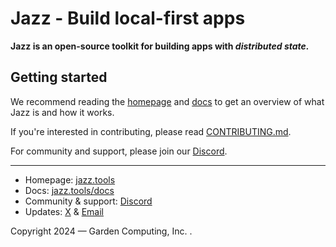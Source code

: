 # Jazz - Build local-first apps

 **Jazz is an open-source toolkit for building apps with *distributed state.***

## Getting started

We recommend reading the [homepage](https://jazz.tools) and [docs](https://jazz.tools/docs) to get an overview of what Jazz is and how it works.

If you're interested in contributing, please read [CONTRIBUTING.md](./CONTRIBUTING.md).

For community and support, please join our [Discord](https://discord.gg/utDMjHYg42).

---

- Homepage: [jazz.tools](https://jazz.tools)
- Docs: [jazz.tools/docs](https://jazz.tools/docs)
- Community & support: [Discord](https://discord.gg/utDMjHYg42)
- Updates: [X](https://x.com/jazz_tools) & [Email](https://garden.co/news)

Copyright 2024 &mdash; Garden Computing, Inc.
.